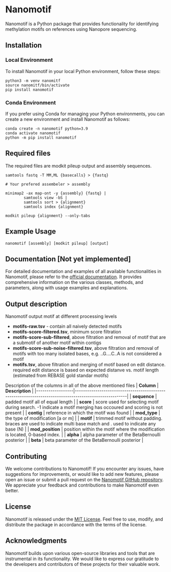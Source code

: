 # Nanomotif

Nanomotif is a Python package that provides functionality for identifying methylation motifs on references using Nanopore sequencing.

## Installation

### Local Environment

To install Nanomotif in your local Python environment, follow these steps:

```shell
python3 -m venv nanomitf
source nanomitf/bin/activate
pip install nanomotif
```

### Conda Environment

If you prefer using Conda for managing your Python environments, you can create a new environment and install Nanomotif as follows:

```shell
conda create -n nanomotif python=3.9
conda activate nanomotif
python -m pip install nanomotif
```

## Required files

The required files are modkit pileup output and assembly sequences. 


```shell
samtools fastq -T MM,ML {basecalls} > {fastq}

# Your prefered assembeler > assembly

minimap2 -ax map-ont -y {assembly} {fastq} |
        samtools view -bS |
        samtools sort > {alignment}
        samtools index {alignment}

modkit pileup {alignment} --only-tabs
```
## Example Usage

```shell
nanomotif [assembly] [modkit pileup] [output]
```


## Documentation [Not yet implemented]

For detailed documentation and examples of all available functionalities in Nanomotif, please refer to the [official documentation](https://nanomotif-docs/docs). It provides comprehensive information on the various classes, methods, and parameters, along with usage examples and explanations.


## Output description

Nanomotif output motif at different processing levels
- **motifs-raw.tsv** - contain all naively detected motifs
- **motifs-score-filtered.tsv**, minimum score filtration
- **motifs-score-sub-filtered**, above filtration and removal of motif that are a submotif of another motif within contigs
- **motifs-score-sub-noise-filtered.tsv**, above filtration and removal of motifs with too many isolated bases, e.g. ..G....C..A is not considered a motif
- **motifs.tsv**, above filtration and merging of motif based on edit distance. required edit distance is based on expected distanve vs. motif length (estimated from REBASE gold standar motifs)

Description of the columns in all of the above mentioned files
| **Column**       | **Description**                                                                                       |
|------------------|-------------------------------------------------------------------------------------------------------|
| **sequence**     | padded motif all of equal length                                                                      |
| **score**        | score used for selecting motif during search. -1 indicate a motif merging has occoured and scoring is not present |
| **contig**       | reference in which the motif was found                                                                |
| **mod_type**     | the type of modification [a or m]                                                                     |
| **motif**        | trimmed motif without padding. braces are used to indicate multi base match and . used to indicate any base (N) |
| **mod_position** | position within the motif where the modification is located, 0-based index.                            |
| **alpha**        | alpha parameter of the BetaBernoulli posterior                                                       |
| **beta**         | beta parameter of the BetaBernoulli posterior                                                        |


## Contributing

We welcome contributions to Nanomotif! If you encounter any issues, have suggestions for improvements, or would like to add new features, please open an issue or submit a pull request on the [Nanomotif GitHub repository](https://github.com/SorenHeidelbach/nanomotif). We appreciate your feedback and contributions to make Nanomotif even better.

## License

Nanomotif is released under the [MIT License](https://github.com/your-username/nanomotif/blob/main/LICENSE). Feel free to use, modify, and distribute the package in accordance with the terms of the license.

## Acknowledgments

Nanomotif builds upon various open-source libraries and tools that are instrumental in its functionality. We would like to express our gratitude to the developers and contributors of these projects for their valuable work.


